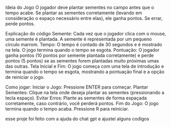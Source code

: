 Ideia do Jogo
O jogador deve plantar sementes no campo antes que o tempo acabe.
Se plantar as sementes corretamente (levando em consideração o espaço necessário entre elas), ele ganha pontos. Se errar, perde pontos.

Explicação do código
Semente: Cada vez que o jogador clica com o mouse, uma semente é plantada. A semente é representada por um pequeno círculo marrom.
Tempo: O tempo é contado de 30 segundos e é mostrado na tela. O jogo termina quando o tempo se esgota.
Pontuação: O jogador ganha pontos (10 pontos por semente plantada corretamente) e perde pontos (5 pontos) se as sementes forem plantadas muito próximas umas das outras.
Tela Inicial e Fim: O jogo começa com uma tela de introdução e termina quando o tempo se esgota, mostrando a pontuação final e a opção de reiniciar o jogo.

Como jogar:
Iniciar o Jogo: Pressione ENTER para começar.
Plantar Sementes: Clique na tela onde deseja plantar as sementes (pressionando a tecla espaço).
Evitar Erros: Plante as sementes de forma espaçada corretamente, caso contrário, você perderá pontos.
Fim do Jogo: O jogo termina quando o tempo acaba. Pressione R para reiniciar.

esse proje foi feito com a ajuda do chat gpt e ajustei alguns codigos
